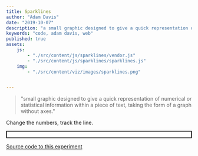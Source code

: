```yaml
---
title: Sparklines
author: "Adam Davis"
date: "2019-10-07"
description: "a small graphic designed to give a quick representation of numerical or statistical information within a piece of text, taking the form of a graph without axes"
keywords: "code, adam davis, web"
published: true
assets:
    js: 
        - "./src/content/js/sparklines/vendor.js"
        - "./src/content/js/sparklines/sparklines.js"
    img: 
        - "./src/content/viz/images/sparklines.png"


---
```


  
> "small graphic designed to give a quick representation of numerical or statistical information within a piece of text, taking the form of a graph without axes."


Change the numbers, track the line. 

<div id="app" style="border:2px solid #000; padding: 8px;"></div>

[Source code to this experiment](https://github.com/admataz/sparklines)
